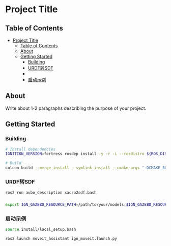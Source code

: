 # Project Title

## Table of Contents

- [Project Title](#project-title)
  - [Table of Contents](#table-of-contents)
  - [About ](#about-)
  - [Getting Started ](#getting-started-)
    - [Building](#building)
    - [URDF转SDF](#urdf转sdf)
    - [](#)
    - [启动示例](#启动示例)

## About <a name = "about"></a>

Write about 1-2 paragraphs describing the purpose of your project.

## Getting Started <a name = "getting_started"></a>

### Building

```bash
# Install dependencies
IGNITION_VERSION=fortress rosdep install -y -r -i --rosdistro ${ROS_DISTRO} --from-paths .

# Build
colcon build --merge-install --symlink-install --cmake-args "-DCMAKE_BUILD_TYPE=Release"
```

### URDF转SDF

```bash
ros2 run aubo_description xacro2sdf.bash
```

### 

```bash
export IGN_GAZEBO_RESOURCE_PATH=/path/to/your/models:$IGN_GAZEBO_RESOURCE_PATH
```

### 启动示例

```bash
source install/local_setup.bash

ros2 launch moveit_assistant ign_moveit.launch.py
```
